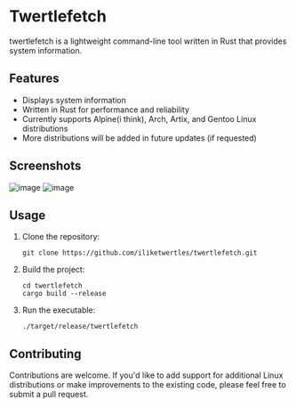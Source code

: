 # Twertlefetch
twertlefetch is a lightweight command-line tool written in Rust that provides system information.

## Features

- Displays system information
- Written in Rust for performance and reliability
- Currently supports Alpine(i think), Arch, Artix, and Gentoo Linux distributions
- More distributions will be added in future updates (if requested)

## Screenshots
![image](https://github.com/iliketwertles/twertlefetch/assets/67071538/cc74a7f2-102b-47fb-9df5-0b1e6eadc463)
![image](https://github.com/iliketwertles/twertlefetch/assets/67071538/a39f6928-8fe1-4183-ba67-3b0218f4ad98)


## Usage

1. Clone the repository:

   ```shell
   git clone https://github.com/iliketwertles/twertlefetch.git
   
2. Build the project:

   ```shell
   cd twertlefetch
   cargo build --release

3. Run the executable:
   ```shell
   ./target/release/twertlefetch
   
## Contributing
Contributions are welcome. If you'd like to add support for additional Linux distributions or make improvements to the existing code, please feel free to submit a pull request.
